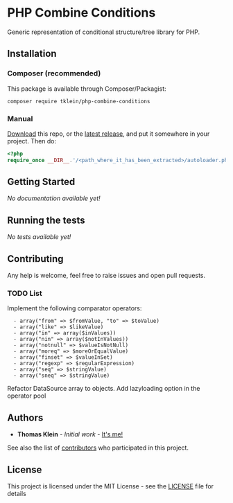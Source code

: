 # PHP Combine Conditions

Generic representation of conditional structure/tree library for PHP.

## Installation

### Composer (recommended)

This package is available through Composer/Packagist:

```
composer require tklein/php-combine-conditions
```

### Manual

[Download](https://github.com/thomas-blackbird/php-combine-conditions/zipball/master) this repo,
or the [latest release](https://github.com/thomas-blackbird/php-combine-conditions/releases),
and put it somewhere in your project. Then do:

```php
<?php
require_once __DIR__.'/<path_where_it_has_been_extracted>/autoloader.php';
```

## Getting Started

*No documentation available yet!*

## Running the tests

*No tests available yet!*

## Contributing

Any help is welcome, feel free to raise issues and open pull requests.

### TODO List

Implement the following comparator operators:

      - array("from" => $fromValue, "to" => $toValue)
      - array("like" => $likeValue)
      - array("in" => array($inValues))
      - array("nin" => array($notInValues))
      - array("notnull" => $valueIsNotNull)
      - array("moreq" => $moreOrEqualValue)
      - array("finset" => $valueInSet)
      - array("regexp" => $regularExpression)
      - array("seq" => $stringValue)
      - array("sneq" => $stringValue)

Refactor DataSource array to objects.
Add lazyloading option in the operator pool

## Authors

* **Thomas Klein** - *Initial work* - [It's me!](https://github.com/thomas-blackbird)

See also the list of [contributors](https://github.com/thomas-blackbird/php-combine-conditions/contributors) who participated in this project.

## License

This project is licensed under the MIT License - see the [LICENSE](LICENSE) file for details
